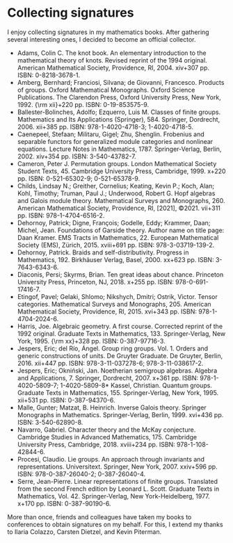 # Collecting signatures

I enjoy collecting signatures in my mathematics books. After gathering several interesting ones, 
I decided to become an official collector. 

* Adams, Colin C. The knot book. An elementary introduction to the mathematical theory of knots. Revised reprint of the 1994 original. American Mathematical Society, Providence, RI, 2004. xiv+307 pp. ISBN: 0-8218-3678-1.
* Amberg, Bernhard; Franciosi, Silvana; de Giovanni, Francesco. Products of groups. Oxford Mathematical Monographs. Oxford Science Publications. The Clarendon Press, Oxford University Press, New York, 1992. {\rm xii}+220 pp. ISBN: 0-19-853575-9.
* Ballester-Bolinches, Adolfo; Ezquerro, Luis M. Classes of finite groups. Mathematics and Its Applications (Springer), 584. Springer, Dordrecht, 2006. xii+385 pp. ISBN: 978-1-4020-4718-3; 1-4020-4718-5.
* Caenepeel, Stefaan; Militaru, Gigel; Zhu, Shenglin. Frobenius and separable functors for generalized module categories and nonlinear equations. Lecture Notes in Mathematics, 1787. Springer-Verlag, Berlin, 2002. xiv+354 pp. ISBN: 3-540-43782-7.
* Cameron, Peter J. Permutation groups. London Mathematical Society Student Texts, 45. Cambridge University Press, Cambridge, 1999. x+220 pp. ISBN: 0-521-65302-9; 0-521-65378-9. 
* Childs, Lindsay N.; Greither, Cornelius; Keating, Kevin P.; Koch, Alan; Kohl, Timothy; Truman, Paul J.; Underwood, Robert G. Hopf algebras and Galois module theory. Mathematical Surveys and Monographs, 260. American Mathematical Society, Providence, RI, [2021], ©2021. vii+311 pp. ISBN: 978-1-4704-6516-2.
* Dehornoy, Patrick; Digne, François; Godelle, Eddy; Krammer, Daan; Michel, Jean. Foundations of Garside theory. Author name on title page: Daan Kramer. EMS Tracts in Mathematics, 22. European Mathematical Society (EMS), Zürich, 2015. xviii+691 pp. ISBN: 978-3-03719-139-2.
* Dehornoy, Patrick. Braids and self-distributivity. Progress in Mathematics, 192. Birkhäuser Verlag, Basel, 2000. xx+623 pp. ISBN: 3-7643-6343-6.  
* Diaconis, Persi; Skyrms, Brian. Ten great ideas about chance. Princeton University Press, Princeton, NJ, 2018. x+255 pp. ISBN: 978-0-691-17416-7. 
* Etingof, Pavel; Gelaki, Shlomo; Nikshych, Dmitri; Ostrik, Victor. Tensor categories. Mathematical Surveys and Monographs, 205. American Mathematical Society, Providence, RI, 2015. xvi+343 pp. ISBN: 978-1-4704-2024-6.
* Harris, Joe. Algebraic geometry. A first course. Corrected reprint of the 1992 original. Graduate Texts in Mathematics, 133. Springer-Verlag, New York, 1995. {\rm xx}+328 pp. ISBN: 0-387-97716-3.
* Jespers, Eric; del Río, Ángel. Group ring groups. Vol. 1. Orders and generic constructions of units. De Gruyter Graduate. De Gruyter, Berlin, 2016. xii+447 pp. ISBN: 978-3-11-037278-6; 978-3-11-038617-2.
* Jespers, Eric; Okniński, Jan. Noetherian semigroup algebras. Algebra and Applications, 7. Springer, Dordrecht, 2007. x+361 pp. ISBN: 978-1-4020-5809-7; 1-4020-5809-8* Kassel, Christian. Quantum groups. Graduate Texts in Mathematics, 155. Springer-Verlag, New York, 1995. xii+531 pp. ISBN: 0-387-94370-6.
* Malle, Gunter; Matzat, B. Heinrich. Inverse Galois theory. Springer Monographs in Mathematics. Springer-Verlag, Berlin, 1999. xvi+436 pp. ISBN: 3-540-62890-8.
* Navarro, Gabriel. Character theory and the McKay conjecture. Cambridge Studies in Advanced Mathematics, 175. Cambridge University Press, Cambridge, 2018. xviii+234 pp. ISBN: 978-1-108-42844-6.
* Procesi, Claudio. Lie groups. An approach through invariants and representations. Universitext. Springer, New York, 2007. xxiv+596 pp. ISBN: 978-0-387-26040-2; 0-387-26040-4.
* Serre, Jean-Pierre. Linear representations of finite groups. Translated from the second French edition by Leonard L. Scott. Graduate Texts in Mathematics, Vol. 42. Springer-Verlag, New York-Heidelberg, 1977. x+170 pp. ISBN: 0-387-90190-6.

More than once, friends and colleagues have taken 
my books to conferences to obtain signatures on my behalf. 
For this, I extend my thanks to Ilaria Colazzo, Carsten Dietzel, and Kevin Piterman.
